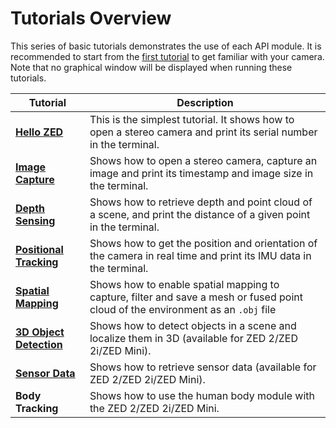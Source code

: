 # Tutorials Overview

This series of basic tutorials demonstrates the use of each API module. It is recommended to start from the [first tutorial](https://github.com/adujardin/zed-examples/tree/master/1%20-%20Tutorials/tutorial%201%20-%20hello%20ZED) to get familiar with your camera. Note that no graphical window will be displayed when running these tutorials.

| Tutorial     | Description |
| ---------- | ----------  |
| **[Hello ZED](https://www.stereolabs.com/docs/tutorials/hello-zed/)** | This is the simplest tutorial. It shows how to open a stereo camera and print its serial number in the terminal. |
| **[Image Capture](https://www.stereolabs.com/docs/tutorials/image-capture/)** | Shows how to open a stereo camera, capture an image and print its timestamp and image size in the terminal. |
| **[Depth Sensing](https://www.stereolabs.com/docs/tutorials/depth-sensing/)** | Shows how to retrieve depth and point cloud of a scene, and print the distance of a given point in the terminal. |
| **[Positional Tracking]()** | Shows how to get the position and orientation of the camera in real time and print its IMU data in the terminal. |
| **[Spatial Mapping](https://www.stereolabs.com/docs/tutorials/positional-tracking/)** | Shows how to enable spatial mapping to capture, filter and save a mesh or fused point cloud of the environment as an `.obj` file |
| **[3D Object Detection](https://www.stereolabs.com/docs/tutorials/3d-object-detection/)** | Shows how to detect objects in a scene and localize them in 3D (available for ZED 2/ZED 2i/ZED Mini). |
| **[Sensor Data](https://www.stereolabs.com/docs/tutorials/using-sensors/)** | Shows how to retrieve sensor data (available for ZED 2/ZED 2i/ZED Mini). |
| **Body Tracking** | Shows how to use the human body module with the ZED 2/ZED 2i/ZED Mini. |
